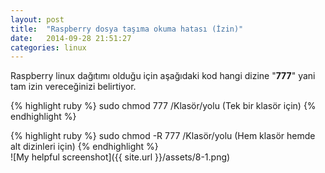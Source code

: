 ```yaml
---
layout: post
title:  "Raspberry dosya taşıma okuma hatası (İzin)"
date:   2014-09-28 21:51:27
categories: linux
---
```

Raspberry linux dağıtımı olduğu için aşağıdaki kod hangi dizine "<b>777</b>" yani tam izin vereceğinizi belirtiyor.


{% highlight ruby %}
sudo chmod 777 /Klasör/yolu (Tek bir klasör için)
{% endhighlight %}


{% highlight ruby %}
sudo chmod -R 777 /Klasör/yolu (Hem klasör hemde alt dizinleri için)
{% endhighlight %}
<br>![My helpful screenshot]({{ site.url }}/assets/8-1.png)<br>